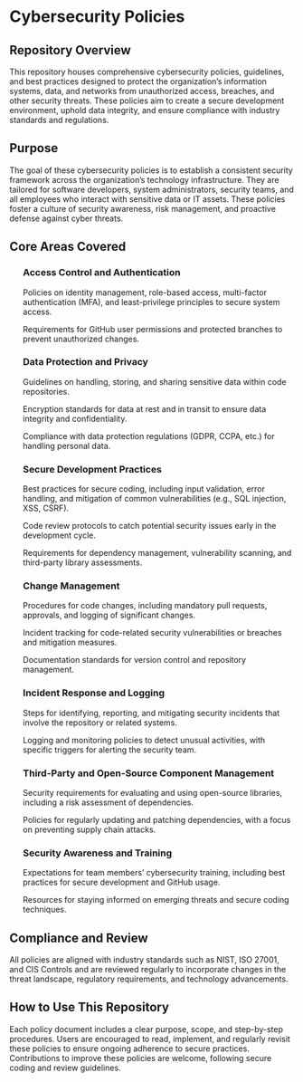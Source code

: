 # Cybersecurity Policies
<h2>Repository Overview</h2>
This repository houses comprehensive cybersecurity policies, guidelines, and best practices designed to protect the organization’s information systems, data, and networks from unauthorized access, breaches, and other security threats. These policies aim to create a secure development environment, uphold data integrity, and ensure compliance with industry standards and regulations.

<h2>Purpose</h2>
The goal of these cybersecurity policies is to establish a consistent security framework across the organization’s technology infrastructure. They are tailored for software developers, system administrators, security teams, and all employees who interact with sensitive data or IT assets. These policies foster a culture of security awareness, risk management, and proactive defense against cyber threats.

<h2>Core Areas Covered</h2>
<ol><h3>Access Control and Authentication</h3></ol>
<ul>Policies on identity management, role-based access, multi-factor authentication (MFA), and least-privilege principles to secure system access.</ul>
<ul>Requirements for GitHub user permissions and protected branches to prevent unauthorized changes.</ul>

<ol><h3>Data Protection and Privacy</h3></ol>
<ul>Guidelines on handling, storing, and sharing sensitive data within code repositories.</ul>
<ul>Encryption standards for data at rest and in transit to ensure data integrity and confidentiality.</ul>
<ul>Compliance with data protection regulations (GDPR, CCPA, etc.) for handling personal data.</ul>

<ol><h3>Secure Development Practices</h3></ol>
<ul>Best practices for secure coding, including input validation, error handling, and mitigation of common vulnerabilities (e.g., SQL injection, XSS, CSRF).</ul>
<ul>Code review protocols to catch potential security issues early in the development cycle.</ul>
<ul>Requirements for dependency management, vulnerability scanning, and third-party library assessments.</ul>

<ol><h3>Change Management</h3></ol>
<ul>Procedures for code changes, including mandatory pull requests, approvals, and logging of significant changes.</ul>
<ul>Incident tracking for code-related security vulnerabilities or breaches and mitigation measures.</ul>
<ul>Documentation standards for version control and repository management.</ul>

<ol><h3>Incident Response and Logging</h3></ol>
<ul>Steps for identifying, reporting, and mitigating security incidents that involve the repository or related systems.</ul>
<ul>Logging and monitoring policies to detect unusual activities, with specific triggers for alerting the security team.</ul>

<ol><h3>Third-Party and Open-Source Component Management</h3></ol>
<ul>Security requirements for evaluating and using open-source libraries, including a risk assessment of dependencies.</ul>
<ul>Policies for regularly updating and patching dependencies, with a focus on preventing supply chain attacks.</ul>

<ol><h3>Security Awareness and Training</h3></ol>
<ul>Expectations for team members’ cybersecurity training, including best practices for secure development and GitHub usage.</ul>
<ul>Resources for staying informed on emerging threats and secure coding techniques.</ul>

<h2>Compliance and Review</h2>
All policies are aligned with industry standards such as NIST, ISO 27001, and CIS Controls and are reviewed regularly to incorporate changes in the threat landscape, regulatory requirements, and technology advancements.

<h2>How to Use This Repository</h2>
Each policy document includes a clear purpose, scope, and step-by-step procedures. Users are encouraged to read, implement, and regularly revisit these policies to ensure ongoing adherence to secure practices. Contributions to improve these policies are welcome, following secure coding and review guidelines.
